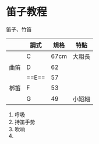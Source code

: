 # 笛子教程

笛子、竹笛

|      | 調式  | 規格 | 特點   |
| ---- | ----- | ---- | ------ |
|      | C     | 67cm | 大粗長 |
| 曲笛 | D     | 62   |        |
|      | ==E== | 57   |        |
| 梆笛 | F     | 53   |        |
|      | G     | 49   | 小短細 |



1. 呼吸
2. 持笛手势
3. 吹响
4. 



